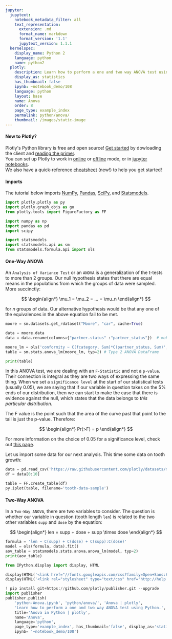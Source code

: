 ```yaml
---
jupyter:
  jupytext:
    notebook_metadata_filter: all
    text_representation:
      extension: .md
      format_name: markdown
      format_version: '1.1'
      jupytext_version: 1.1.1
  kernelspec:
    display_name: Python 2
    language: python
    name: python2
  plotly:
    description: Learn how to perform a one and two way ANOVA test using Python.
    display_as: statistics
    has_thumbnail: false
    ipynb: ~notebook_demo/108
    language: python
    layout: base
    name: Anova
    order: 8
    page_type: example_index
    permalink: python/anova/
    thumbnail: /images/static-image
---
```


#### New to Plotly?
Plotly's Python library is free and open source! [Get started](https://plot.ly/python/getting-started/) by dowloading the client and [reading the primer](https://plot.ly/python/getting-started/).
<br>You can set up Plotly to work in [online](https://plot.ly/python/getting-started/#initialization-for-online-plotting) or [offline](https://plot.ly/python/getting-started/#initialization-for-offline-plotting) mode, or in [jupyter notebooks](https://plot.ly/python/getting-started/#start-plotting-online).
<br>We also have a quick-reference [cheatsheet](https://images.plot.ly/plotly-documentation/images/python_cheat_sheet.pdf) (new!) to help you get started!


#### Imports
The tutorial below imports [NumPy](http://www.numpy.org/), [Pandas](https://plot.ly/pandas/intro-to-pandas-tutorial/), [SciPy](https://www.scipy.org/), and [Statsmodels](http://statsmodels.sourceforge.net/stable/).

```python
import plotly.plotly as py
import plotly.graph_objs as go
from plotly.tools import FigureFactory as FF

import numpy as np
import pandas as pd
import scipy

import statsmodels
import statsmodels.api as sm
from statsmodels.formula.api import ols
```

#### One-Way ANOVA


An `Analysis of Variance Test` or an `ANOVA` is a generalization of the t-tests to more than 2 groups. Our null hypothesis states that there are equal means in the populations from which the groups of data were sampled. More succinctly:

$$
\begin{align*}
\mu_1 = \mu_2 = ... = \mu_n
\end{align*}
$$

for $n$ groups of data. Our alternative hypothesis would be that any one of the equivalences in the above equation fail to be met.

```python
moore = sm.datasets.get_rdataset("Moore", "car", cache=True)

data = moore.data
data = data.rename(columns={"partner.status" :"partner_status"})  # make name pythonic

moore_lm = ols('conformity ~ C(fcategory, Sum)*C(partner_status, Sum)', data=data).fit()
table = sm.stats.anova_lm(moore_lm, typ=2) # Type 2 ANOVA DataFrame

print(table)
```

In this ANOVA test, we are dealing with an `F-Statistic` and not a `p-value`. Their connection is integral as they are two ways of expressing the same thing. When we set a `significance level` at the start of our statistical tests (usually 0.05), we are saying that if our variable in question takes on the 5% ends of our distribution, then we can start to make the case that there is evidence against the null, which states that the data belongs to _this particular distribution_.

The F value is the point such that the area of the curve past that point to the tail is just the p-value. Therefore:

$$
\begin{align*}
Pr(>F) = p
\end{align*}
$$

For more information on the choice of 0.05 for a significance level, check out [this page](http://www.investopedia.com/exam-guide/cfa-level-1/quantitative-methods/hypothesis-testing.asp).


Let us import some data for our next analysis. This time some data on tooth growth:

```python
data = pd.read_csv('https://raw.githubusercontent.com/plotly/datasets/master/tooth_growth_csv')
df = data[0:10]

table = FF.create_table(df)
py.iplot(table, filename='tooth-data-sample')
```

#### Two-Way ANOVA


In a `Two-Way ANOVA`, there are two variables to consider. The question is whether our variable in question (tooth length `len`) is related to the two other variables `supp` and `dose` by the equation:

$$
\begin{align*}
len = supp + dose + supp \times dose
\end{align*}
$$

```python
formula = 'len ~ C(supp) + C(dose) + C(supp):C(dose)'
model = ols(formula, data).fit()
aov_table = statsmodels.stats.anova.anova_lm(model, typ=2)
print(aov_table)
```

```python
from IPython.display import display, HTML

display(HTML('<link href="//fonts.googleapis.com/css?family=Open+Sans:600,400,300,200|Inconsolata|Ubuntu+Mono:400,700" rel="stylesheet" type="text/css" />'))
display(HTML('<link rel="stylesheet" type="text/css" href="http://help.plot.ly/documentation/all_static/css/ipython-notebook-custom.css">'))

! pip install git+https://github.com/plotly/publisher.git --upgrade
import publisher
publisher.publish(
    'python-Anova.ipynb', 'python/anova/', 'Anova | plotly',
    'Learn how to perform a one and two way ANOVA test using Python.',
    title='Anova in Python | plotly',
    name='Anova',
    language='python',
    page_type='example_index', has_thumbnail='false', display_as='statistics', order=8,
    ipynb= '~notebook_demo/108')
```

```python

```
